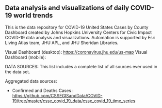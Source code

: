 ## Data analysis and visualizations of daily COVID-19 world trends

This is the data repository for COVID-19 United States Cases by County Dashboard created by Johns Hopkins University Centers for Civic Impact COVID-19  data analysis and visualizations. Automation is supported by Esri Living Atlas team, JHU APL, and JHU Sheridan Libraries. 

Visual Dashboard (desktop): https://coronavirus.jhu.edu/us-map
Visual Dashboard (mobile): 

DATA SOURCES: This list includes a complete list of all sources ever used in the data set.

Aggregated data sources:
- Confirmed and Deaths Cases : https://github.com/CSSEGISandData/COVID-19/tree/master/csse_covid_19_data/csse_covid_19_time_series
  
